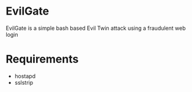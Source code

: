 # EvilGate
EvilGate is a simple bash based Evil Twin attack using a fraudulent web login

# Requirements
* hostapd
* sslstrip

